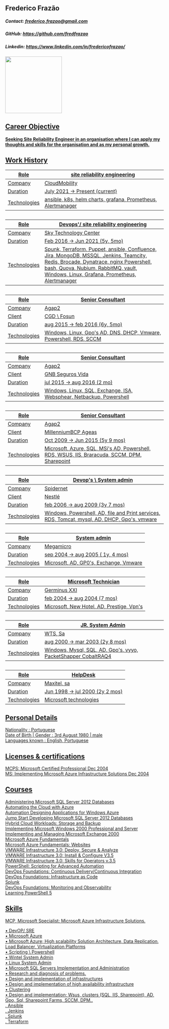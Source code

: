## Frederico Frazão
##### Contact: frederico.frazao@gmail.com
##### GitHub: https://github.com/fredfrazao
##### Linkedin: https://www.linkedin.com/in/fredericofrazao/


 <div>
  <a href="https://github.com/fredfrazao">
  <img height="180em" src="https://github-readme-stats.vercel.app/api?username=fredfrazao&show_icons=true&theme=dark&include_all_commits=true&count_private=true&hide=stars,prs,issues,contribs"/>
</div>

## Career Objective
#### Seeking Site Reliability Engineer in an organisation where I can apply my thoughts and skills for the organisation and as my personal growth.

## Work History
Role| site reliability engineering |
---------|----------|
Company|	CloudMobility
Duration|	July 2021 -> Present (current)
Technologies| 	ansible, k8s, helm charts, grafana, Prometheus, Alertmanager 
##
Role| Devops'/ site reliability engineering |
---------|----------|
Company|	Sky Technology Center 
Duration|	Feb 2016 -> Jun 2021  (5y, 5mo)
Technologies| Spunk, Terraform, Puppet, ansible, Confluence, Jira, MongoDB, MSSQL, Jenkins, Teamcity, Redis, Brocade, Dynatrace, nginx Powershell, bash, Quova, Nubium, RabbitMQ, vault, Windows, Linux, Grafana, Prometheus, Alertmanager 
##
Role| Senior Consultant |
---------|----------|
Company|	Agap2
Client| CGD \ Fosun 
Duration|	aug 2015 -> feb 2016 (6y, 5mo)
Technologies| 	Windows, Linux, Gpo's AD, DNS, DHCP, Vmware, Powershell, RDS, SCCM
##
Role| Senior Consultant |
---------|----------|
Company|	Agap2
Client| GNB Seguros Vida 
Duration|	jul 2015 -> aug 2016 (2 mo)
Technologies| 	Windows, Linux, SQL, Exchange, ISA, Websphear, Netbackup, Powershell 
##
Role| Senior Consultant |
---------|----------|
Company|	Agap2
Client| MillenniumBCP Ageas
Duration|	Oct 2009 -> Jun 2015 (5y 9 mos) 
Technologies| Microsoft, Azure, SQL, MSi's AD, Powershell, RDS, WSUS, IIS, Braracuda, SCCM, DPM, Sharepoint
##
Role| Devop's \ System admin |
---------|----------|
Company|	Spidernet
Client| Nestlé
Duration|	feb 2006 -> aug 2009 (3y 7 mos) 
Technologies| 	Windows, Powershell, AD, file and Print services, RDS, Tomcat, mysql, AD, DHCP, Gpo's, vmware
##
Role| System admin |
---------|----------|
Company|	Megamicro
Duration|	sep 2004 -> aug 2005 ( 1y, 4 mos) 
Technologies| 	Microsoft, AD, GP0's, Exchange, Vmware
##
Role| Microsoft Technician|
---------|----------|
Company|	Germinus XXI
Duration|	feb 2004 -> aug 2004 (7 mos) 
Technologies| 	Microsoft, New Hotel, AD, Prestige, Vpn's
##
Role| JR. System Admin |
---------|----------|
Company|	WTS, Sa
Duration|	aug 2000 -> mar 2003 (2y 8 mos) 
Technologies| 	Windows, Mysql, SQL, AD, Gpo's, vyyo, PacketShapper CobaltRAQ4 
##
Role| HelpDesk
---------|----------|
Company|	Maxitel, sa
Duration|	Jun 1998 -> jul 2000 (2y 2 mos) 
Technologies| 	Microsoft technologies 


## Personal Details
Nationality  : Portuguese <br>
Date of Birth | Gender  : 3rd August  1980 | male <br>
Languages known         : English, Portuguese

## Licenses & certifications
MCPS: Microsoft Certified Professional Dec 2004<br>
MS: Implementing Microsoft Azure Infrastructure Solutions Dec 2004<br>

## Courses
Administering Microsoft SQL Server 2012 Databases<br>
Automating the Cloud with Azure <br>
Automation Designing Applications for Windows Azure<br>
Jump Start Developing Microsoft SQL Server 2012 Databases<br>
Hybrid Cloud Workloads: Storage and Backup <br>
Implementing Microsoft Windows 2000 Professional and Server <br>
Implementing and Managing Microsoft Exchange 2000 <br>
Microsoft Azure Fundamentals <br>
Microsoft Azure Fundamentals: Websites <br>
VMWARE Infrastructure 3.0: Deploy, Secure & Analyze <br>
VMWARE Infrastructure 3.0: Install & Configure V3.5 <br>
VMWARE Infrastructure 3.0: Skills for Operators v.3.5 <br>
PowerShell: Scripting for Advanced Automation<br>
DevOps Foundations: Continuous Delivery/Continuous Integration<br>
DevOps Foundations: Infrastructure as Code<br>
Splunk<br>
DevOps Foundations: Monitoring and Observability<br>
Learning PowerShell 5<br>

## Skills
MCP, Microsoft Specialist: Microsoft Azure Infrastructure Solutions.<br>

• DevOP/ SRE<br>
• Microsoft Azure<br>
• Microsoft Azure; High scalability Solution Architecture, Data Replication, Load Balancer, Virtualization Platforms<br>
• Scripting \ Powershell<br>
• Wintel System Admin<br>
• Linux System Admin<br>
• Microsoft SQL Servers Implementation and Administration<br>
• Research and diagnosis of problems.<br>
• Design and implementation of infrastructures<br>
• Design and implementation of high availability infrastructure<br>
• Clustering<br>
• Design and implementation; Wsus, clusters (SQL, IIS, Sharepoint), AD, Gpo, Sql, Sharepoint Farms, SCCM, DPM..<br>
. Ansible <br>
. Jenkins <br>
. Splunk <br>
. Terraform <br>
